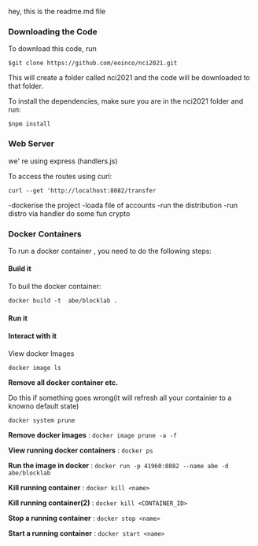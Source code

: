 hey, this is the readme.md file


### Downloading the Code ###

To download this code, run 

```$git clone https://github.com/eoinco/nci2021.git```

This will create a folder called nci2021 and the code will be downloaded to that folder.

To install the dependencies, make sure you are in the nci2021 folder and run:

```$npm install```


### Web Server ###

we' re using express (handlers.js)

To access the routes using curl:

```curl --get 'http://localhost:8082/transfer```

-dockerise the project
-loada file of accounts
-run the distribution
-run distro via handler
do some fun crypto


### Docker Containers

To run a docker container , you need to do the following steps:

#### Build it
To buil the docker container:

```docker build -t  abe/blocklab .```

#### Run it

#### Interact with it 

View docker Images

```docker image ls```

**Remove all docker container etc.**

 Do this if something goes wrong(it will refresh all your containier to a knowno default state)

```docker system prune```

**Remove docker images** :  ```docker image prune -a -f```

**View running docker containers** : ```docker ps```

**Run the image in docker** :
```docker run -p 41960:8082 --name abe -d abe/blocklab```

**Kill running container** : ```docker kill <name>```

**Kill running container(2)** :
```docker kill <CONTAINER_ID>```

**Stop a running container** :  ```docker stop <name>```

**Start a running container** : 
```docker start <name>```

####
